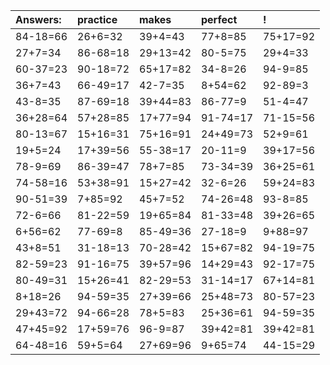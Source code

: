 | Answers: | practice | makes | perfect | ! |
| :--- | :--- | :--- | :--- | :--- |
| 84-18=66 | 26+6=32 | 39+4=43 | 77+8=85 | 75+17=92 | 
| 27+7=34 | 86-68=18 | 29+13=42 | 80-5=75 | 29+4=33 | 
| 60-37=23 | 90-18=72 | 65+17=82 | 34-8=26 | 94-9=85 | 
| 36+7=43 | 66-49=17 | 42-7=35 | 8+54=62 | 92-89=3 | 
| 43-8=35 | 87-69=18 | 39+44=83 | 86-77=9 | 51-4=47 | 
| 36+28=64 | 57+28=85 | 17+77=94 | 91-74=17 | 71-15=56 | 
| 80-13=67 | 15+16=31 | 75+16=91 | 24+49=73 | 52+9=61 | 
| 19+5=24 | 17+39=56 | 55-38=17 | 20-11=9 | 39+17=56 | 
| 78-9=69 | 86-39=47 | 78+7=85 | 73-34=39 | 36+25=61 | 
| 74-58=16 | 53+38=91 | 15+27=42 | 32-6=26 | 59+24=83 | 
| 90-51=39 | 7+85=92 | 45+7=52 | 74-26=48 | 93-8=85 | 
| 72-6=66 | 81-22=59 | 19+65=84 | 81-33=48 | 39+26=65 | 
| 6+56=62 | 77-69=8 | 85-49=36 | 27-18=9 | 9+88=97 | 
| 43+8=51 | 31-18=13 | 70-28=42 | 15+67=82 | 94-19=75 | 
| 82-59=23 | 91-16=75 | 39+57=96 | 14+29=43 | 92-17=75 | 
| 80-49=31 | 15+26=41 | 82-29=53 | 31-14=17 | 67+14=81 | 
| 8+18=26 | 94-59=35 | 27+39=66 | 25+48=73 | 80-57=23 | 
| 29+43=72 | 94-66=28 | 78+5=83 | 25+36=61 | 94-59=35 | 
| 47+45=92 | 17+59=76 | 96-9=87 | 39+42=81 | 39+42=81 | 
| 64-48=16 | 59+5=64 | 27+69=96 | 9+65=74 | 44-15=29 | 
